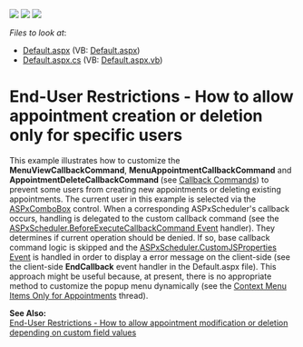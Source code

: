 <!-- default badges list -->
![](https://img.shields.io/endpoint?url=https://codecentral.devexpress.com/api/v1/VersionRange/134574076/13.1.4%2B)
[![](https://img.shields.io/badge/Open_in_DevExpress_Support_Center-FF7200?style=flat-square&logo=DevExpress&logoColor=white)](https://supportcenter.devexpress.com/ticket/details/E3499)
[![](https://img.shields.io/badge/📖_How_to_use_DevExpress_Examples-e9f6fc?style=flat-square)](https://docs.devexpress.com/GeneralInformation/403183)
<!-- default badges end -->
<!-- default file list -->
*Files to look at*:

* [Default.aspx](./CS/WebSite/Default.aspx) (VB: [Default.aspx](./VB/WebSite/Default.aspx))
* [Default.aspx.cs](./CS/WebSite/Default.aspx.cs) (VB: [Default.aspx.vb](./VB/WebSite/Default.aspx.vb))
<!-- default file list end -->
# End-User Restrictions - How to allow appointment creation or deletion only for specific users


<p>This example illustrates how to customize the <strong>MenuViewCallbackCommand</strong>, <strong>MenuAppointmentCallbackCommand</strong> and <strong>AppointmentDeleteCallbackCommand </strong>(see <a href="http://documentation.devexpress.com/#AspNet/CustomDocument5462"><u>Callback Commands</u></a>) to prevent some users from creating new appointments or deleting existing appointments. The current user in this example is selected via the <a href="http://documentation.devexpress.com/#AspNet/clsDevExpressWebASPxEditorsASPxComboBoxtopic"><u>ASPxComboBox</u></a> control. When a corresponding ASPxScheduler's callback occurs, handling is delegated to the custom callback command (see the <a href="http://documentation.devexpress.com/#AspNet/DevExpressWebASPxSchedulerASPxScheduler_BeforeExecuteCallbackCommandtopic"><u>ASPxScheduler.BeforeExecuteCallbackCommand Event</u></a> handler). They determines if current operation should be denied. If so, base callback command logic is skipped and the <a href="http://documentation.devexpress.com/#AspNet/DevExpressWebASPxSchedulerASPxScheduler_CustomJSPropertiestopic"><u>ASPxScheduler.CustomJSProperties Event</u></a> is handled in order to display a error message on the client-side (see the client-side <strong>EndCallback</strong> event handler in the Default.aspx file). This approach might be useful because, at present, there is no appropriate method to customize the popup menu dynamically (see the <a href="https://www.devexpress.com/Support/Center/p/Q346765">Context Menu Items Only for Appointments</a> thread).</p><p><strong>See Also:</strong><br />
<a href="https://www.devexpress.com/Support/Center/p/E3790">End-User Restrictions - How to allow appointment modification or deletion depending on custom field values</a></p>

<br/>


